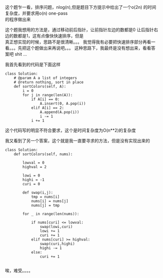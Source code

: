 这个题乍一看，排序问题，nlog(n),但是题目下方提示中给出了一个o(2n) 的时间复杂度，并要求用o(n) one-pass\
的程序做出来

这个题我想用的方法是，通过移动前后指针，让前指针左边的数都是0 让后指针右边的数都是1，这有点像快快速排序，但是\
真正想实现的时候，思路不是很清晰。。。 我觉得我有必要把快速排序部分再看一看。。。先把这个题做出来再说吧。。。 
这种思路下，我最终是没有想出来，看看答案吧 shit ...

我首先看到的代码是下面这样
```
class Solution:
    # @param A a list of integers
    # @return nothing, sort in place
    def sortColors(self, A):
        i = 0
        for j in range(len(A)):
            if A[i] == 0:
                A.insert(0, A.pop(i))
            elif A[i] == 2:
                A.append(A.pop(i))
                i -= 1
            i += 1
```
这个代码写的明显不符合要求，这个是时间复杂度为O(n**2)的复杂度

我又看到了另一个答案，这个就是我一直要寻求的方法，但是没有实现出来的

```
class Solution:
    def sortColors(self, nums):
   
        lowval = 0
        highval = 2

        lowi = 0
        highi = -1
        curi = 0

        def swap(i,j):
            tmp = nums[i]
            nums[i] = nums[j]
            nums[j] = tmp

        for _ in range(len(nums)):

            if nums[curi] <= lowval:
                swap(lowi,curi)
                lowi += 1
                curi += 1
            elif nums[curi] >= highval:
                swap(curi,highi)
                highi -= 1
            else:
                curi += 1


```

唉，难受。。。。
